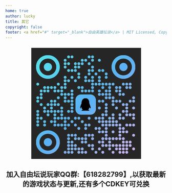 ```yaml
---
home: true
author: lucky
title: 其它
copyright: false
footer: <a href="#" target="_blank">自由英雄坛说</a> | MIT Licensed, Copyright © 2024-present lucky
---
```

#####
<center><img src="/qrcode.jpg?w=240x400"></center>

## <center>加入自由坛说玩家QQ群:【618282799】,以获取最新的游戏状态与更新,还有多个CDKEY可兑换</center>